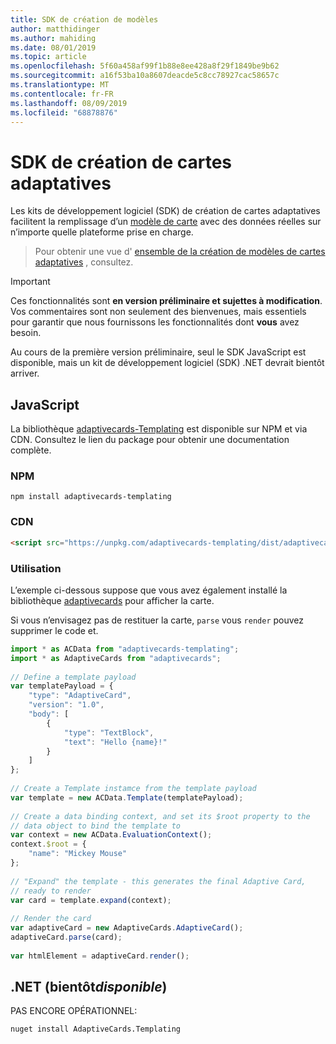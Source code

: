 ```yaml
---
title: SDK de création de modèles
author: matthidinger
ms.author: mahiding
ms.date: 08/01/2019
ms.topic: article
ms.openlocfilehash: 5f60a458af99f1b88e8ee428a8f29f1849be9b62
ms.sourcegitcommit: a16f53ba10a8607deacde5c8cc78927cac58657c
ms.translationtype: MT
ms.contentlocale: fr-FR
ms.lasthandoff: 08/09/2019
ms.locfileid: "68878876"
---
```

# <a name="adaptive-card-templating-sdks"></a>SDK de création de cartes adaptatives

Les kits de développement logiciel (SDK) de création de cartes adaptatives facilitent la remplissage d’un [modèle de carte](language.md) avec des données réelles sur n’importe quelle plateforme prise en charge.

> Pour obtenir une vue d' [ensemble de la création de modèles de cartes adaptatives](index.md) , consultez.

> [!IMPORTANT] 
> 
> Ces fonctionnalités sont **en version préliminaire et sujettes à modification**. Vos commentaires sont non seulement des bienvenues, mais essentiels pour garantir que nous fournissons les fonctionnalités dont **vous** avez besoin.
> 
> Au cours de la première version préliminaire, seul le SDK JavaScript est disponible, mais un kit de développement logiciel (SDK) .NET devrait bientôt arriver.

## <a name="javascript"></a>JavaScript

La bibliothèque [adaptivecards-Templating](https://www.npmjs.com/package/adaptivecards-templating) est disponible sur NPM et via CDN. Consultez le lien du package pour obtenir une documentation complète.

### <a name="npm"></a>NPM

```console
npm install adaptivecards-templating
```

### <a name="cdn"></a>CDN

```html
<script src="https://unpkg.com/adaptivecards-templating/dist/adaptivecards-templating.min.js"></script>
``` 

### <a name="usage"></a>Utilisation

L’exemple ci-dessous suppose que vous avez également installé la bibliothèque [adaptivecards](https://www.npmjs.com/package/adaptivecards) pour afficher la carte. 

Si vous n’envisagez pas de restituer la carte, `parse` vous `render` pouvez supprimer le code et. 

```js
import * as ACData from "adaptivecards-templating";
import * as AdaptiveCards from "adaptivecards";
 
// Define a template payload
var templatePayload = {
    "type": "AdaptiveCard",
    "version": "1.0",
    "body": [
        {
            "type": "TextBlock",
            "text": "Hello {name}!"
        }
    ]
};
 
// Create a Template instamce from the template payload
var template = new ACData.Template(templatePayload);
 
// Create a data binding context, and set its $root property to the
// data object to bind the template to
var context = new ACData.EvaluationContext();
context.$root = {
    "name": "Mickey Mouse"
};
 
// "Expand" the template - this generates the final Adaptive Card,
// ready to render
var card = template.expand(context);
 
// Render the card
var adaptiveCard = new AdaptiveCards.AdaptiveCard();
adaptiveCard.parse(card);
 
var htmlElement = adaptiveCard.render();
```

## <a name="net-coming-soon"></a>.NET (bientôt*disponible*)

PAS ENCORE OPÉRATIONNEL: 

```console
nuget install AdaptiveCards.Templating
```
